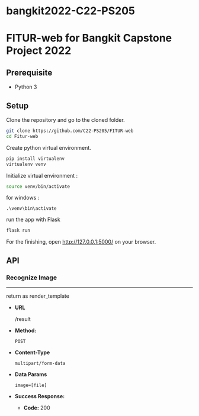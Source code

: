 # bangkit2022-C22-PS205
# FITUR-web for Bangkit Capstone Project 2022
## Prerequisite
- Python 3

## Setup


Clone the repository and go to the cloned folder.
```bash
git clone https://github.com/C22-PS205/FITUR-web
cd Fitur-web
```

Create python virtual environment.
```bash
pip install virtualenv
virtualenv venv
```

Initialize virtual environment :
```bash
source venv/bin/activate
```
for windows :
```
.\venv\bin\activate
```

run the app with Flask
```bash
flask run
```

For the finishing, open http://127.0.0.1:5000/ on your browser.

## API

### Recognize Image

----
return as render_template
* **URL**

  /result

* **Method:**

  `POST`

* **Content-Type**

  `multipart/form-data`

* **Data Params**

   `image=[file]`

* **Success Response:**

  * **Code:** 200 <br />
